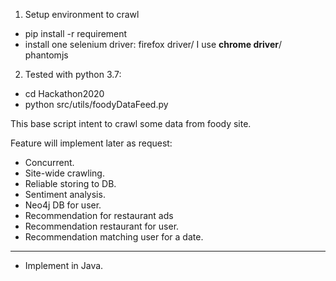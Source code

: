 1. Setup environment to crawl
* pip install -r requirement
* install one selenium driver: firefox driver/ I use **chrome driver**/ phantomjs

2. Tested with python 3.7:
* cd Hackathon2020
* python src/utils/foodyDataFeed.py

This base script intent to crawl some data from foody site.

Feature will implement later as request:
* Concurrent.
* Site-wide crawling.
* Reliable storing to DB.
* Sentiment analysis.
* Neo4j DB for user.
* Recommendation for restaurant ads
* Recommendation restaurant for user.
* Recommendation matching user for a date.
-----
* Implement in Java.
